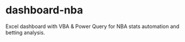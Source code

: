 # dashboard-nba
Excel dashboard with VBA &amp; Power Query for NBA stats automation and betting analysis.
